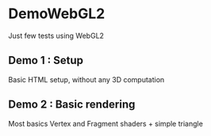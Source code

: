 # DemoWebGL2
Just few tests using WebGL2

## Demo 1 : Setup
Basic HTML setup, without any  3D computation

## Demo 2 : Basic rendering
Most basics Vertex and Fragment shaders + simple triangle

 